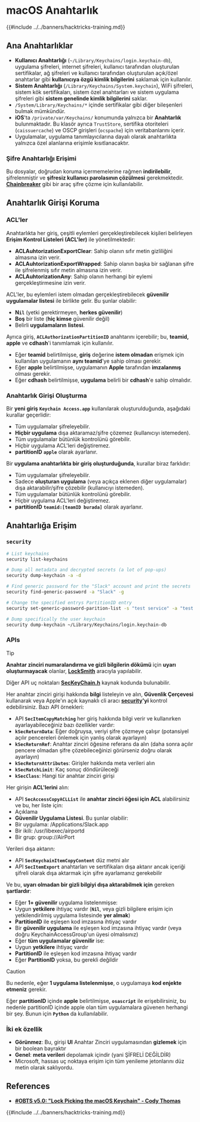 # macOS Anahtarlık

{{#include ../../banners/hacktricks-training.md}}

## Ana Anahtarlıklar

- **Kullanıcı Anahtarlığı** (`~/Library/Keychains/login.keychain-db`), uygulama şifreleri, internet şifreleri, kullanıcı tarafından oluşturulan sertifikalar, ağ şifreleri ve kullanıcı tarafından oluşturulan açık/özel anahtarlar gibi **kullanıcıya özgü kimlik bilgilerini** saklamak için kullanılır.
- **Sistem Anahtarlığı** (`/Library/Keychains/System.keychain`), WiFi şifreleri, sistem kök sertifikaları, sistem özel anahtarları ve sistem uygulama şifreleri gibi **sistem genelinde kimlik bilgilerini** saklar.
- `/System/Library/Keychains/*` içinde sertifikalar gibi diğer bileşenleri bulmak mümkündür.
- **iOS**'ta `/private/var/Keychains/` konumunda yalnızca bir **Anahtarlık** bulunmaktadır. Bu klasör ayrıca `TrustStore`, sertifika otoriteleri (`caissuercache`) ve OSCP girişleri (`ocspache`) için veritabanlarını içerir.
- Uygulamalar, uygulama tanımlayıcılarına dayalı olarak anahtarlıkta yalnızca özel alanlarına erişimle kısıtlanacaktır.

### Şifre Anahtarlığı Erişimi

Bu dosyalar, doğrudan koruma içermemelerine rağmen **indirilebilir**, şifrelenmiştir ve **şifresiz kullanıcı parolasının çözülmesi** gerekmektedir. [**Chainbreaker**](https://github.com/n0fate/chainbreaker) gibi bir araç şifre çözme için kullanılabilir.

## Anahtarlık Girişi Koruma

### ACL'ler

Anahtarlıkta her giriş, çeşitli eylemleri gerçekleştirebilecek kişileri belirleyen **Erişim Kontrol Listeleri (ACL'ler)** ile yönetilmektedir:

- **ACLAuhtorizationExportClear**: Sahip olanın sıfır metin gizliliğini almasına izin verir.
- **ACLAuhtorizationExportWrapped**: Sahip olanın başka bir sağlanan şifre ile şifrelenmiş sıfır metin almasına izin verir.
- **ACLAuhtorizationAny**: Sahip olanın herhangi bir eylemi gerçekleştirmesine izin verir.

ACL'ler, bu eylemleri istem olmadan gerçekleştirebilecek **güvenilir uygulamalar listesi** ile birlikte gelir. Bu şunlar olabilir:

- **N`il`** (yetki gerektirmeyen, **herkes güvenilir**)
- **Boş** bir liste (**hiç kimse** güvenilir değil)
- Belirli **uygulamaların** **listesi**.

Ayrıca giriş, **`ACLAuthorizationPartitionID`** anahtarını içerebilir; bu, **teamid, apple** ve **cdhash**'i tanımlamak için kullanılır.

- Eğer **teamid** belirtilmişse, **giriş** değerine **istem olmadan** erişmek için kullanılan uygulamanın **aynı teamid**'ye sahip olması gerekir.
- Eğer **apple** belirtilmişse, uygulamanın **Apple** tarafından **imzalanmış** olması gerekir.
- Eğer **cdhash** belirtilmişse, **uygulama** belirli bir **cdhash**'e sahip olmalıdır.

### Anahtarlık Girişi Oluşturma

Bir **yeni** **giriş** **`Keychain Access.app`** kullanılarak oluşturulduğunda, aşağıdaki kurallar geçerlidir:

- Tüm uygulamalar şifreleyebilir.
- **Hiçbir uygulama** dışa aktaramaz/şifre çözemez (kullanıcıyı istemeden).
- Tüm uygulamalar bütünlük kontrolünü görebilir.
- Hiçbir uygulama ACL'leri değiştiremez.
- **partitionID** **`apple`** olarak ayarlanır.

Bir **uygulama anahtarlıkta bir giriş oluşturduğunda**, kurallar biraz farklıdır:

- Tüm uygulamalar şifreleyebilir.
- Sadece **oluşturan uygulama** (veya açıkça eklenen diğer uygulamalar) dışa aktarabilir/şifre çözebilir (kullanıcıyı istemeden).
- Tüm uygulamalar bütünlük kontrolünü görebilir.
- Hiçbir uygulama ACL'leri değiştiremez.
- **partitionID** **`teamid:[teamID burada]`** olarak ayarlanır.

## Anahtarlığa Erişim

### `security`
```bash
# List keychains
security list-keychains

# Dump all metadata and decrypted secrets (a lot of pop-ups)
security dump-keychain -a -d

# Find generic password for the "Slack" account and print the secrets
security find-generic-password -a "Slack" -g

# Change the specified entrys PartitionID entry
security set-generic-password-parition-list -s "test service" -a "test acount" -S

# Dump specifically the user keychain
security dump-keychain ~/Library/Keychains/login.keychain-db
```
### APIs

> [!TIP]
> **Anahtar zinciri numaralandırma ve gizli bilgilerin dökümü** için **uyarı oluşturmayacak** olanlar, [**LockSmith**](https://github.com/its-a-feature/LockSmith) aracıyla yapılabilir.
>
> Diğer API uç noktaları [**SecKeyChain.h**](https://opensource.apple.com/source/libsecurity_keychain/libsecurity_keychain-55017/lib/SecKeychain.h.auto.html) kaynak kodunda bulunabilir.

Her anahtar zinciri girişi hakkında **bilgi** listeleyin ve alın, **Güvenlik Çerçevesi** kullanarak veya Apple'ın açık kaynaklı cli aracı [**security**](https://opensource.apple.com/source/Security/Security-59306.61.1/SecurityTool/macOS/security.c.auto.html)**'yi** kontrol edebilirsiniz. Bazı API örnekleri:

- API **`SecItemCopyMatching`** her giriş hakkında bilgi verir ve kullanırken ayarlayabileceğiniz bazı özellikler vardır:
- **`kSecReturnData`**: Eğer doğruysa, veriyi şifre çözmeye çalışır (potansiyel açılır pencereleri önlemek için yanlış olarak ayarlayın)
- **`kSecReturnRef`**: Anahtar zinciri öğesine referans da alın (daha sonra açılır pencere olmadan şifre çözebileceğinizi görürseniz doğru olarak ayarlayın)
- **`kSecReturnAttributes`**: Girişler hakkında meta verileri alın
- **`kSecMatchLimit`**: Kaç sonuç döndürüleceği
- **`kSecClass`**: Hangi tür anahtar zinciri girişi

Her girişin **ACL'lerini** alın:

- API **`SecAccessCopyACLList`** ile **anahtar zinciri öğesi için ACL** alabilirsiniz ve bu, her liste için:
- Açıklama
- **Güvenilir Uygulama Listesi**. Bu şunlar olabilir:
- Bir uygulama: /Applications/Slack.app
- Bir ikili: /usr/libexec/airportd
- Bir grup: group://AirPort

Verileri dışa aktarın:

- API **`SecKeychainItemCopyContent`** düz metni alır
- API **`SecItemExport`** anahtarları ve sertifikaları dışa aktarır ancak içeriği şifreli olarak dışa aktarmak için şifre ayarlamanız gerekebilir

Ve bu, **uyarı olmadan bir gizli bilgiyi dışa aktarabilmek için** gereken **şartlardır**:

- Eğer **1+ güvenilir** uygulama listelenmişse:
- Uygun **yetkilere** ihtiyaç vardır (**`Nil`**, veya gizli bilgilere erişim için yetkilendirilmiş uygulama listesinde **yer almak**)
- **PartitionID** ile eşleşen kod imzasına ihtiyaç vardır
- Bir **güvenilir uygulama** ile eşleşen kod imzasına ihtiyaç vardır (veya doğru KeychainAccessGroup'un üyesi olmalısınız)
- Eğer **tüm uygulamalar güvenilir** ise:
- Uygun **yetkilere** ihtiyaç vardır
- **PartitionID** ile eşleşen kod imzasına ihtiyaç vardır
- Eğer **PartitionID** yoksa, bu gerekli değildir

> [!CAUTION]
> Bu nedenle, eğer **1 uygulama listelenmişse**, o uygulamaya **kod enjekte etmeniz** gerekir.
>
> Eğer **partitionID** içinde **apple** belirtilmişse, **`osascript`** ile erişebilirsiniz, bu nedenle partitionID içinde apple olan tüm uygulamalara güvenen herhangi bir şey. Bunun için **`Python`** da kullanılabilir.

### İki ek özellik

- **Görünmez**: Bu, girişi **UI** Anahtar Zinciri uygulamasından **gizlemek** için bir boolean bayraktır
- **Genel**: **meta verileri** depolamak içindir (yani ŞİFRELİ DEĞİLDİR)
- Microsoft, hassas uç noktaya erişim için tüm yenileme jetonlarını düz metin olarak saklıyordu.

## References

- [**#OBTS v5.0: "Lock Picking the macOS Keychain" - Cody Thomas**](https://www.youtube.com/watch?v=jKE1ZW33JpY)

{{#include ../../banners/hacktricks-training.md}}
